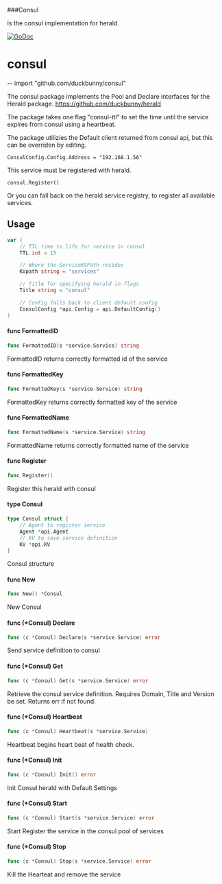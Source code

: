 ###Consul

Is the consul implementation for herald.

[![GoDoc](https://godoc.org/github.com/duckbunny/consul?status.svg)](https://godoc.org/github.com/duckbunny/consul)


# consul
--
    import "github.com/duckbunny/consul"

The consul package implements the Pool and Declare interfaces for the Herald
package. https://github.com/duckbunny/herald

The package takes one flag "consul-ttl" to set the time until the service
expires from consul using a heartbeat.

The package utilizies the Default client returned from consul api, but this can
be overriden by editing.

    ConsulConfig.Config.Address = "192.168.1.56"

This service must be registered with herald.

    consul.Register()

Or you can fall back on the herald service registry, to register all available
services.


## Usage

```go
var (
	// TTL time to life for service in consul
	TTL int = 15

	// Where the ServiceKVPath resides
	KVpath string = "services"

	// Title for specifying herald in flags
	Title string = "consul"

	// Config falls back to client default config
	ConsulConfig *api.Config = api.DefaultConfig()
)
```

#### func  FormattedID

```go
func FormattedID(s *service.Service) string
```
FormattedID returns correctly formatted id of the service

#### func  FormattedKey

```go
func FormattedKey(s *service.Service) string
```
FormattedKey returns correctly formatted key of the service

#### func  FormattedName

```go
func FormattedName(s *service.Service) string
```
FormattedName returns correctly formatted name of the service

#### func  Register

```go
func Register()
```
Register this herald with consul

#### type Consul

```go
type Consul struct {
	// Agent to register service
	Agent *api.Agent
	// KV to save service definition
	KV *api.KV
}
```

Consul structure

#### func  New

```go
func New() *Consul
```
New Consul

#### func (*Consul) Declare

```go
func (c *Consul) Declare(s *service.Service) error
```
Send service definition to consul

#### func (*Consul) Get

```go
func (c *Consul) Get(s *service.Service) error
```
Retrieve the consul service definition. Requires Domain, Title and Version be
set. Returns err if not found.

#### func (*Consul) Heartbeat

```go
func (c *Consul) Heartbeat(s *service.Service)
```
Heartbeat begins heart beat of health check.

#### func (*Consul) Init

```go
func (c *Consul) Init() error
```
Init Consul herald with Default Settings

#### func (*Consul) Start

```go
func (c *Consul) Start(s *service.Service) error
```
Start Register the service in the consul pool of services

#### func (*Consul) Stop

```go
func (c *Consul) Stop(s *service.Service) error
```
Kill the Hearteat and remove the service
